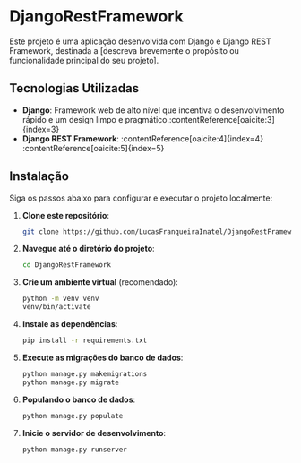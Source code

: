 # DjangoRestFramework

Este projeto é uma aplicação desenvolvida com Django e Django REST Framework, destinada a [descreva brevemente o propósito ou funcionalidade principal do seu projeto].

## Tecnologias Utilizadas

- **Django**: Framework web de alto nível que incentiva o desenvolvimento rápido e um design limpo e pragmático.&#8203;:contentReference[oaicite:3]{index=3}
- **Django REST Framework**: :contentReference[oaicite:4]{index=4}&#8203;:contentReference[oaicite:5]{index=5}

## Instalação

Siga os passos abaixo para configurar e executar o projeto localmente:

1. **Clone este repositório**:

    ```bash
    git clone https://github.com/LucasFranqueiraInatel/DjangoRestFramework.git
    ```

2. **Navegue até o diretório do projeto**:

    ```bash
    cd DjangoRestFramework
    ```

3. **Crie um ambiente virtual** (recomendado):

    ```bash
    python -m venv venv
    venv/bin/activate
    ```

4. **Instale as dependências**:

    ```bash
    pip install -r requirements.txt
    ```

5. **Execute as migrações do banco de dados**:

    ```bash
    python manage.py makemigrations
    python manage.py migrate
    ```
6. **Populando o banco de dados**:

    ```bash
    python manage.py populate
    ```

7. **Inicie o servidor de desenvolvimento**:

    ```bash
    python manage.py runserver
    ```